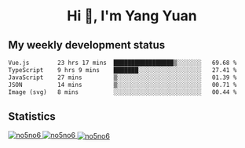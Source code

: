 <h1 align="center">Hi 👋, I'm Yang Yuan</h1>


## My weekly development status
<!--START_SECTION:waka-->

```txt
Vue.js        23 hrs 17 mins  █████████████████▒░░░░░░░   69.68 %
TypeScript    9 hrs 9 mins    ███████░░░░░░░░░░░░░░░░░░   27.41 %
JavaScript    27 mins         ▒░░░░░░░░░░░░░░░░░░░░░░░░   01.39 %
JSON          14 mins         ▒░░░░░░░░░░░░░░░░░░░░░░░░   00.71 %
Image (svg)   8 mins          ░░░░░░░░░░░░░░░░░░░░░░░░░   00.44 %
```

<!--END_SECTION:waka-->

## Statistics
<a href="https://github.com/anuraghazra/github-readme-stats">
  <img src="https://github-readme-stats.vercel.app/api/top-langs/?username=no5no6&theme=dracula" alt="no5no6">
</a>
<a href="https://github.com/anuraghazra/github-readme-stats">
  <img src="https://github-readme-stats.vercel.app/api?username=no5no6&show_icons=true&theme=dracula&line_height=40" alt="no5no6">
</a>
<a href="https://github.com/anuraghazra/github-readme-stats">
  <img align="center" src="https://github-readme-streak-stats.herokuapp.com/?user=no5no6&theme=dracula" alt="no5no6" />
</a>